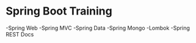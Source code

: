# Spring Boot Training
-Spring Web
-Spring MVC
-Spring Data
-Spring Mongo
-Lombok
-Spring REST Docs
